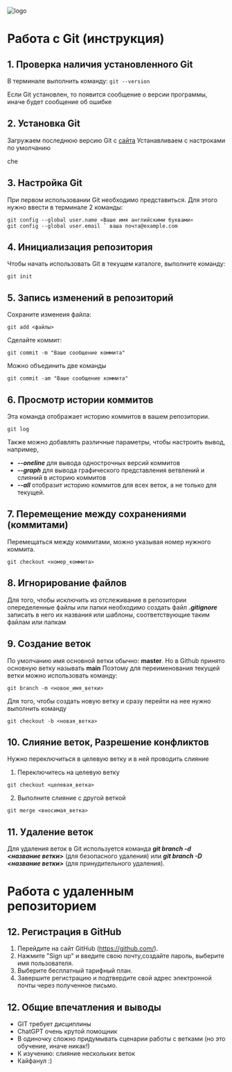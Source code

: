 ![logo](logomark-orange@2x.png)
# Работа с Git (инструкция)

## 1. Проверка наличия установленного Git

В терминале выполнить команду: `git --version`

Если Git установлен, то появится сообщение о версии программы, иначе будет сообщение об ошибке

## 2. Установка Git
Загружаем последнюю версию Git с [сайта](https://git-scm.com/downloads) 
Устанавливаем с настроками по умолчанию

che

## 3. Настройка Git

При первом использовании Git необходимо представиться.
Для этого нужно ввести в терминале 2 команды:
```
git config --global user.name «Ваше имя английскими буквами»
git config --global user.email ` ваша почта@example.com
```
## 4. Инициализация репозитория
Чтобы начать использовать Git в текущем каталоге, выполните команду:
```
git init
```

## 5. Запись изменений в репозиторий
Сохраните изменеия файла:
```
git add <файлы>
```
Сделайте коммит:
```
git commit -m "Ваше сообщение коммита"
```
Можно объединить две команды
```
git commit -am "Ваше сообщение коммита"
```
## 6. Просмотр истории коммитов
Эта команда отображает историю коммитов в вашем репозитории.
```
git log
```
Также можно добавлять различные параметры, чтобы настроить вывод, например, 
* ***--oneline*** для вывода однострочных версий коммитов
* ***--graph*** для вывода графического представления ветвлений и слияний в историю коммитов
* ***--all*** отобразит историю коммитов для всех веток, а не только для текущей. 

## 7. Перемещение между сохранениями (коммитами)
Перемещаться между коммитами, можно указывая номер нужного коммита. 
```
git checkout <номер_коммита>
```

## 8. Игнорирование файлов
Для того, чтобы исключить из отслеживание в репозитории опеределенные файлы или папки необходимо создать файл ***.gitignore*** записать в него их названия или шаблоны, соответствующие таким файлам или папкам

## 9. Создание веток
По умолчанию имя основной ветки обычно: **master**. Но в Github принято основную ветку называть **main**
Поэтому для переименования текущей ветки можно использовать команду:
```
git branch -m <новое_имя_ветки>
``` 
Для того, чтобы создать новую ветку и сразу перейти на нее нужно выполнить команду
```
git checkout -b <новая_ветка>
```
## 10. Слияние веток, Разрешение конфликтов 
Нужно переключиться в целевую ветку и в ней проводить слияние
1. Переключитесь на целевую ветку
```
git checkout <целевая_ветка>
```

2. Выполните слияние с другой веткой
```
git merge <вносимая_ветка>
```

## 11. Удаление веток
Для удаления веток в Git используется команда ***git branch -d <название ветки>*** (для безопасного удаления) или ***git branch -D <название ветки>*** (для принудительного удаления). 

# Работа с удаленным репозиторием

## 12. Регистрация в GitHub

1. Перейдите на сайт GitHub (https://github.com/).
2. Нажмите "Sign up" и введите свою почту,создайте пароль, выберите имя пользователя.
3. Выберите бесплатный тарифный план.
4. Завершите регистрацию и подтвердите свой адрес электронной почты через полученное письмо.

## 12. Общие впечатления и выводы
* GIT требует дисциплины
* ChatGPT очень крутой помощник
* В одиночку сложно придумывать сценарии работы с ветками (но это обучение, иначе никак!)
* К изучению: слияние нескольких веток 
* Кайфанул :)
